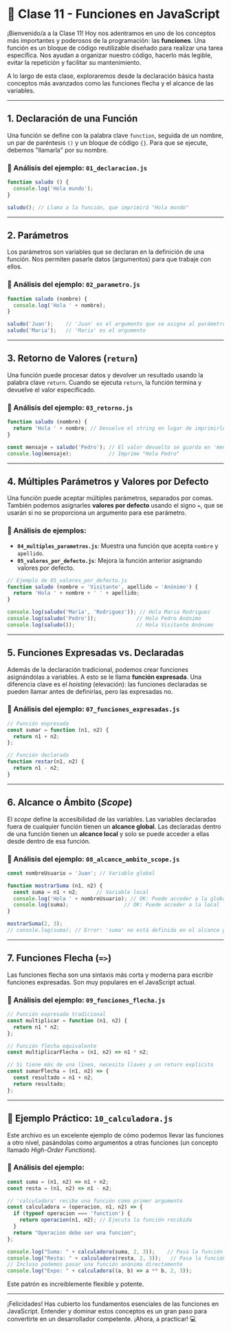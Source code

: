 # 🧩 Clase 11 - Funciones en JavaScript

¡Bienvenido/a a la Clase 11! Hoy nos adentramos en uno de los conceptos más importantes y poderosos de la programación: las **funciones**. Una función es un bloque de código reutilizable diseñado para realizar una tarea específica. Nos ayudan a organizar nuestro código, hacerlo más legible, evitar la repetición y facilitar su mantenimiento.

A lo largo de esta clase, exploraremos desde la declaración básica hasta conceptos más avanzados como las funciones flecha y el alcance de las variables.

---

## 1. Declaración de una Función

Una función se define con la palabra clave `function`, seguida de un nombre, un par de paréntesis `()` y un bloque de código `{}`. Para que se ejecute, debemos "llamarla" por su nombre.

### 🧠 Análisis del ejemplo: `01_declaracion.js`
```javascript
function saludo () {
  console.log('Hola mundo');
}

saludo(); // Llama a la función, que imprimirá "Hola mundo"
```

---

## 2. Parámetros

Los parámetros son variables que se declaran en la definición de una función. Nos permiten pasarle datos (argumentos) para que trabaje con ellos.

### 🧠 Análisis del ejemplo: `02_parametro.js`
```javascript
function saludo (nombre) {
  console.log('Hola ' + nombre);
}

saludo('Juan');    // 'Juan' es el argumento que se asigna al parámetro 'nombre'
saludo('Maria');   // 'Maria' es el argumento
```

---

## 3. Retorno de Valores (`return`)

Una función puede procesar datos y devolver un resultado usando la palabra clave `return`. Cuando se ejecuta `return`, la función termina y devuelve el valor especificado.

### 🧠 Análisis del ejemplo: `03_retorno.js`
```javascript
function saludo (nombre) {
  return 'Hola ' + nombre; // Devuelve el string en lugar de imprimirlo
}

const mensaje = saludo('Pedro'); // El valor devuelto se guarda en 'mensaje'
console.log(mensaje);            // Imprime "Hola Pedro"
```

---

## 4. Múltiples Parámetros y Valores por Defecto

Una función puede aceptar múltiples parámetros, separados por comas. También podemos asignarles **valores por defecto** usando el signo `=`, que se usarán si no se proporciona un argumento para ese parámetro.

### 🧠 Análisis de ejemplos:
-   **`04_multiples_parametros.js`**: Muestra una función que acepta `nombre` y `apellido`.
-   **`05_valores_por_defecto.js`**: Mejora la función anterior asignando valores por defecto.

```javascript
// Ejemplo de 05_valores_por_defecto.js
function saludo (nombre = 'Visitante', apellido = 'Anónimo') {
  return 'Hola ' + nombre + ' ' + apellido;
}

console.log(saludo('Maria', 'Rodriguez')); // Hola Maria Rodriguez
console.log(saludo('Pedro'));             // Hola Pedro Anónimo
console.log(saludo());                    // Hola Visitante Anónimo
```

---

## 5. Funciones Expresadas vs. Declaradas

Además de la declaración tradicional, podemos crear funciones asignándolas a variables. A esto se le llama **función expresada**. Una diferencia clave es el *hoisting* (elevación): las funciones declaradas se pueden llamar antes de definirlas, pero las expresadas no.

### 🧠 Análisis del ejemplo: `07_funciones_expresadas.js`
```javascript
// Función expresada
const sumar = function (n1, n2) {
  return n1 + n2;
};

// Función declarada
function restar(n1, n2) {
  return n1 - n2;
}
```

---

## 6. Alcance o Ámbito (*Scope*)

El *scope* define la accesibilidad de las variables. Las variables declaradas fuera de cualquier función tienen un **alcance global**. Las declaradas dentro de una función tienen un **alcance local** y solo se puede acceder a ellas desde dentro de esa función.

### 🧠 Análisis del ejemplo: `08_alcance_ambito_scope.js`
```javascript
const nombreUsuario = 'Juan'; // Variable global

function mostrarSuma (n1, n2) {
  const suma = n1 + n2;      // Variable local
  console.log('Hola ' + nombreUsuario); // OK: Puede acceder a la global
  console.log(suma);                  // OK: Puede acceder a la local
}

mostrarSuma(2, 3);
// console.log(suma); // Error: 'suma' no está definida en el alcance global
```

---

## 7. Funciones Flecha (`=>`)

Las funciones flecha son una sintaxis más corta y moderna para escribir funciones expresadas. Son muy populares en el JavaScript actual.

### 🧠 Análisis del ejemplo: `09_funciones_flecha.js`
```javascript
// Función expresada tradicional
const multiplicar = function (n1, n2) {
  return n1 * n2;
};

// Función flecha equivalente
const multiplicarFlecha = (n1, n2) => n1 * n2;

// Si tiene más de una línea, necesita llaves y un return explícito
const sumarFlecha = (n1, n2) => {
  const resultado = n1 + n2;
  return resultado;
};
```

---

## 🚀 Ejemplo Práctico: `10_calculadora.js`

Este archivo es un excelente ejemplo de cómo podemos llevar las funciones a otro nivel, pasándolas como argumentos a otras funciones (un concepto llamado *High-Order Functions*).

### 🧠 Análisis del ejemplo:
```javascript
const suma = (n1, n2) => n1 + n2;
const resta = (n1, n2) => n1 - n2;

// 'calculadora' recibe una función como primer argumento
const calculadora = (operacion, n1, n2) => {
  if (typeof operacion === 'function') {
    return operacion(n1, n2); // Ejecuta la función recibida
  }
  return "Operacion debe ser una funcion";
};

console.log("Suma: " + calculadora(suma, 2, 3));    // Pasa la función 'suma'
console.log("Resta: " + calculadora(resta, 2, 3));   // Pasa la función 'resta'
// Incluso podemos pasar una función anónima directamente
console.log("Expo: " + calculadora((a, b) => a ** b, 2, 3));
```
Este patrón es increíblemente flexible y potente.

---

¡Felicidades! Has cubierto los fundamentos esenciales de las funciones en JavaScript. Entender y dominar estos conceptos es un gran paso para convertirte en un desarrollador competente. ¡Ahora, a practicar! 💻

